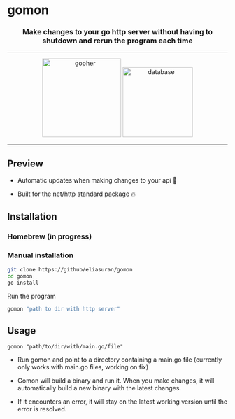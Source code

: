 # gomon

<h3 align="center">Make changes to your go http server without having to shutdown and rerun the program each time</h3>

---

<div align="center">

  <img height="180" src="https://github.com/eliasuran/gomon/assets/118540201/d1c78de7-1835-4106-af8f-0a053055a048" alt="gopher" />

  <img height="160" src="https://github.com/eliasuran/gomon/assets/118540201/6b8b7188-e60d-44ff-b6c7-a9a6fe987c69" alt="database" />
  
</div>

---

## Preview

* Automatic updates when making changes to your api 🚀

* Built for the net/http standard package 🔥



## Installation

### Homebrew (in progress)

### Manual installation

```sh
git clone https://github/eliasuran/gomon
cd gomon
go install
```

Run the program

```sh
gomon "path to dir with http server"
```

## Usage

```shell
gomon "path/to/dir/with/main.go/file"
```


* Run gomon and point to a directory containing a main.go file (currently only works with main.go files, working on fix)

* Gomon will build a binary and run it. When you make changes, it will automatically build a new binary with the latest changes.

* If it encounters an error, it will stay on the latest working version until the error is resolved.
